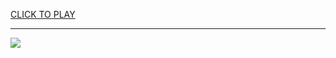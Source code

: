 
<a href="https://premium76.site?title=unblocked_basketball_legends_games&ref=13M">CLICK TO PLAY</a></h3>
<hr>

<a href="https://premium76.site?title=unblocked_basketball_legends_games&ref=13M"><img src="https://clearcache.store/games.png"></a>


